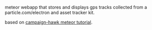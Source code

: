 meteor webapp that stores and displays gps tracks collected from a particle.com/electron and asset tracker kit.

based on [campaign-hawk meteor tutorial](https://medium.com/@SamCorcos/building-campaignhawk-with-meteor-and-react-part-2-d4551708dcde#.k70d0z9lv).
